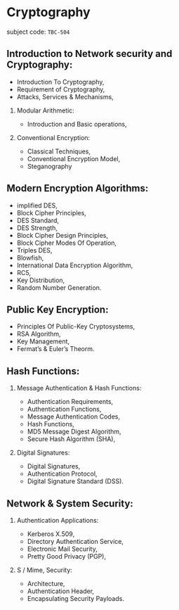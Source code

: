 # Cryptography

subject code: `TBC-504`


##	Introduction to Network security and Cryptography:

* 	Introduction To Cryptography, 
*	Requirement of Cryptography, 
*	Attacks, Services & Mechanisms, 

1.	Modular Arithmetic: 
	*	Introduction and Basic operations, 

2.	Conventional Encryption: 
	*	Classical Techniques, 
	*	Conventional Encryption Model, 
	*	Steganography


##	Modern Encryption Algorithms: 

*	implified DES, 
*	Block Cipher Principles, 
*	DES Standard, 
*	DES Strength, 
*	Block Cipher Design Principles, 
*	Block Cipher Modes Of Operation, 
*	Triples DES, 
*	Blowfish, 
*	International Data Encryption Algorithm, 
*	RC5, 
*	Key Distribution, 
*	Random Number Generation.


##	Public Key Encryption: 

*	Principles Of Public-Key Cryptosystems, 
*	RSA Algorithm, 
*	Key Management, 
*	Fermat’s & Euler’s Theorm.


##	Hash Functions: 

1.	Message Authentication & Hash Functions: 
	*	Authentication Requirements, 
	*	Authentication Functions, 
	*	Message Authentication Codes, 
	*	Hash Functions, 
	*	MD5 Message Digest Algorithm, 
	*	Secure Hash Algorithm (SHA),

2.	Digital Signatures: 
	*	Digital Signatures, 
	*	Authentication Protocol, 
	*	Digital Signature Standard (DSS).


##	Network & System Security: 

1.	Authentication Applications: 
	*	Kerberos X.509, 
	*	Directory Authentication Service, 
	*	Electronic Mail Security, 
	*	Pretty Good Privacy (PGP), 
	
2.	S / Mime, Security: 
	*	Architecture, 
	*	Authentication Header, 
	*	Encapsulating Security Payloads.







